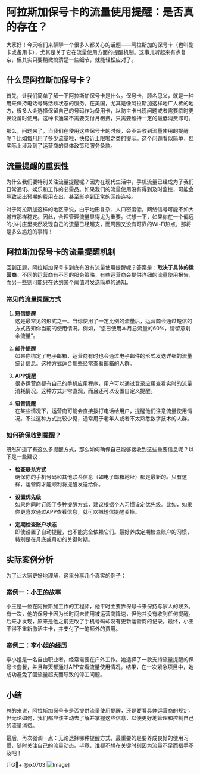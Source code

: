 # 阿拉斯加保号卡的流量使用提醒：是否真的存在？

大家好！今天咱们来聊聊一个很多人都关心的话题——阿拉斯加的保号卡（也叫副卡或备用卡），尤其是关于它在流量使用方面的提醒机制。这事儿听起来有点复杂，但其实只要稍微搞清楚一些细节，就能轻松应对了。

## 什么是阿拉斯加保号卡？

首先，让我们简单了解一下阿拉斯加保号卡是什么。保号卡，顾名思义，就是一种用来保持电话号码活跃状态的服务。在美国，尤其是像阿拉斯加这样地广人稀的地方，很多人会选择保留自己的号码作为备用卡，以防主卡出现问题或者需要临时更换设备时使用。这种卡通常不需要支付月租费，只需要维持一定的最低消费即可。

那么，问题来了，当我们在使用这些保号卡的时候，会不会收到流量使用的提醒呢？比如每月用了多少流量啦，快接近上限啦之类的提示。这个问题看似简单，但实际上涉及到了运营商的具体政策和服务条款。

## 流量提醒的重要性

为什么我们要特别关注流量提醒呢？因为在现代生活中，手机流量已经成为了我们日常通讯、娱乐和工作的必需品。如果我们的流量使用没有得到及时监控，可能会导致超出预期的费用支出，甚至影响到正常的网络连接。

对于阿拉斯加这样的地区来说，由于地形复杂、人口密度低，网络信号可能不如大城市那样稳定。因此，合理管理流量显得尤为重要。试想一下，如果你在一个偏远的小村庄里突然发现自己的流量已经超支，而周围又没有可靠的Wi-Fi热点，那将是多么尴尬的事情！

## 阿拉斯加保号卡的流量提醒机制

回到正题，阿拉斯加保号卡到底有没有流量使用提醒呢？答案是：**取决于具体的运营商**。不同的运营商有不同的服务策略，有些运营商会提供详细的流量使用报告，而另一些则可能只在达到某个阈值时发送简单的通知。

### 常见的流量提醒方式

1. **短信提醒**  
   这是最常见的形式之一。当你使用了一定比例的流量后，运营商会通过短信的方式告知你当前的使用情况。例如，“您已使用本月总流量的60%，请留意剩余流量”。

2. **邮件提醒**  
   如果你绑定了电子邮箱，运营商有时也会通过电子邮件的形式发送详细的流量统计信息。这种方式适合那些经常查看邮箱的人群。

3. **APP提醒**  
   很多运营商都有自己的手机应用程序，用户可以通过登录应用查看实时的流量消耗情况。这种方式非常直观，而且还可以设置自定义提醒。

4. **语音提醒**  
   在某些情况下，运营商可能会直接拨打电话给用户，提醒他们注意流量使用情况。不过这种方式比较少见，通常用于老年人或者不太熟悉数字技术的人群。

### 如何确保收到提醒？

既然知道了有这么多提醒方式，那么如何确保自己能够接收到这些重要信息呢？以下是一些建议：

- **检查联系方式**  
  确保你的手机号码和其他联系信息（如电子邮箱地址）都是最新的。只有这样，运营商才能顺利将提醒发送给你。

- **设置优先级**  
  如果你同时订阅了多种提醒方式，建议根据个人习惯设定优先级。比如，如果你更喜欢通过APP查看信息，就可以把短信提醒关掉。

- **定期检查账户状态**  
  即使设置了自动提醒，也不能完全依赖它们。最好养成定期检查账户的习惯，特别是在月底或月初的关键时期。

## 实际案例分析

为了让大家更好地理解，这里分享几个真实的例子：

### 案例一：小王的故事  
小王是一位在阿拉斯加工作的工程师，他平时主要靠保号卡来保持与家人的联系。有一次，他的保号卡因为长时间未使用被运营商降速，但他并没有收到任何提醒。后来才发现，原来是他之前更改了手机号码却没有更新运营商的记录。最终，小王不得不重新激活主卡，并支付了一笔额外的费用。

### 案例二：李小姐的经历  
李小姐是一名自由职业者，经常需要在户外工作。她选择了一款支持流量提醒的保号卡套餐，并且每天都通过APP查看流量使用情况。结果，在一次紧急项目中，她成功避免了因流量超支而导致的停工问题。

## 小结

总的来说，阿拉斯加保号卡是否提供流量使用提醒，还是要看具体运营商的规定。但无论如何，我们都应该主动去了解并掌握这些信息，以便更好地管理和控制自己的流量消费。

最后，再次强调一点：无论选择哪种提醒方式，最重要的是要养成良好的使用习惯，随时关注自己的流量动态。毕竟，谁都不想在关键时刻因为流量不足而措手不及吧！

[TG💪+ @jx0703 ![Image](https://github.com/user-attachments/assets/dbca1d08-cadb-493c-b0ec-ad6f7a83f270)]